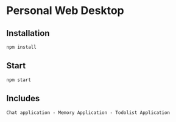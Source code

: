 # Personal Web Desktop

## Installation
`npm install`

## Start
`npm start`

## Includes 
`Chat application - Memory Application - Todolist Application`


